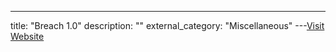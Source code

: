 ---
title: "Breach 1.0"
description: ""
external_category: "Miscellaneous"
---[Visit Website](https://www.hackingarticles.in/hack-breach-1-0-vm-ctf-challenges/)

